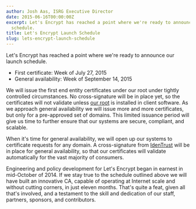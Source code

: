 ```yaml
---
author: Josh Aas, ISRG Executive Director
date: 2015-06-16T00:00:00Z
excerpt: Let's Encrypt has reached a point where we're ready to announce our launch
  schedule.
title: Let's Encrypt Launch Schedule
slug: lets-encrypt-launch-schedule
---
```


Let's Encrypt has reached a point where we're ready to announce our launch schedule.

* First certificate: Week of July 27, 2015
* General availability: Week of September 14, 2015

We will issue the first end entity certificates under our root under tightly controlled circumstances. No cross-signature will be in place yet, so the certificates will not validate unless <a href="https://letsencrypt.org/certificates/">our root</a> is installed in client software. As we approach general availability we will issue more and more certificates, but only for a pre-approved set of domains. This limited issuance period will give us time to further ensure that our systems are secure, compliant, and scalable.

When it's time for general availability, we will open up our systems to certificate requests for any domain. A cross-signature from <a href="https://identrust.com/">IdenTrust</a> will be in place for general availability, so that our certificates will validate automatically for the vast majority of consumers.

Engineering and policy development for Let's Encrypt began in earnest in mid-October of 2014. If we stay true to the schedule outlined above we will have built an innovative CA, capable of operating at Internet scale and without cutting corners, in just eleven months. That's quite a feat, given all that's involved, and a testament to the skill and dedication of our staff, partners, sponsors, and contributors.
